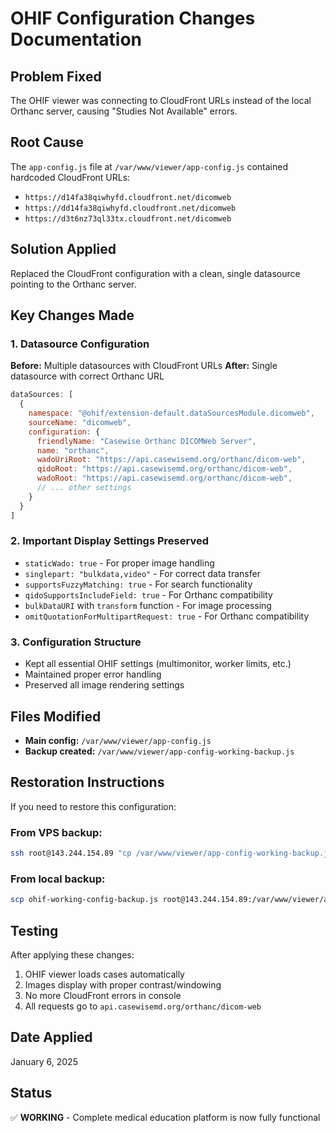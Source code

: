# OHIF Configuration Changes Documentation

## Problem Fixed
The OHIF viewer was connecting to CloudFront URLs instead of the local Orthanc server, causing "Studies Not Available" errors.

## Root Cause
The `app-config.js` file at `/var/www/viewer/app-config.js` contained hardcoded CloudFront URLs:
- `https://d14fa38qiwhyfd.cloudfront.net/dicomweb`
- `https://dd14fa38qiwhyfd.cloudfront.net/dicomweb`
- `https://d3t6nz73ql33tx.cloudfront.net/dicomweb`

## Solution Applied
Replaced the CloudFront configuration with a clean, single datasource pointing to the Orthanc server.

## Key Changes Made

### 1. Datasource Configuration
**Before:** Multiple datasources with CloudFront URLs
**After:** Single datasource with correct Orthanc URL

```javascript
dataSources: [
  {
    namespace: "@ohif/extension-default.dataSourcesModule.dicomweb",
    sourceName: "dicomweb",
    configuration: {
      friendlyName: "Casewise Orthanc DICOMWeb Server",
      name: "orthanc",
      wadoUriRoot: "https://api.casewisemd.org/orthanc/dicom-web",
      qidoRoot: "https://api.casewisemd.org/orthanc/dicom-web",
      wadoRoot: "https://api.casewisemd.org/orthanc/dicom-web",
      // ... other settings
    }
  }
]
```

### 2. Important Display Settings Preserved
- `staticWado: true` - For proper image handling
- `singlepart: "bulkdata,video"` - For correct data transfer
- `supportsFuzzyMatching: true` - For search functionality
- `qidoSupportsIncludeField: true` - For Orthanc compatibility
- `bulkDataURI` with `transform` function - For image processing
- `omitQuotationForMultipartRequest: true` - For Orthanc compatibility

### 3. Configuration Structure
- Kept all essential OHIF settings (multimonitor, worker limits, etc.)
- Maintained proper error handling
- Preserved all image rendering settings

## Files Modified
- **Main config:** `/var/www/viewer/app-config.js`
- **Backup created:** `/var/www/viewer/app-config-working-backup.js`

## Restoration Instructions
If you need to restore this configuration:

### From VPS backup:
```bash
ssh root@143.244.154.89 "cp /var/www/viewer/app-config-working-backup.js /var/www/viewer/app-config.js"
```

### From local backup:
```bash
scp ohif-working-config-backup.js root@143.244.154.89:/var/www/viewer/app-config.js
```

## Testing
After applying these changes:
1. OHIF viewer loads cases automatically
2. Images display with proper contrast/windowing
3. No more CloudFront errors in console
4. All requests go to `api.casewisemd.org/orthanc/dicom-web`

## Date Applied
January 6, 2025

## Status
✅ **WORKING** - Complete medical education platform is now fully functional 
